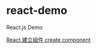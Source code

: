 # react-demo
React.js Demo

[React 建立組件 create component](https://matthung0807.blogspot.com/2021/07/react-create-component.html)
